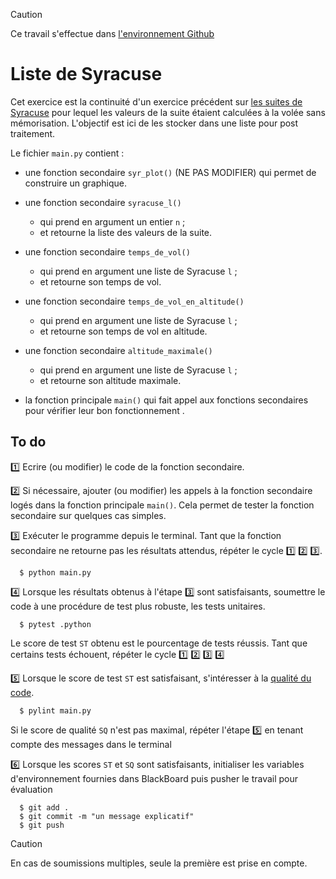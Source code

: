   > [!CAUTION]
  Ce travail s'effectue dans [l'environnement Github](https://perso.esiee.fr/~courivad/courses/utils/misc-01-github-environment.html)

  # Liste de Syracuse

  Cet exercice est la continuité d'un exercice précédent sur [les suites de Syracuse](https://perso.esiee.fr/~courivad/courses/exercices/ex04-suites-syracuse.html) pour lequel les valeurs de la suite étaient calculées à la volée sans mémorisation. L'objectif est ici de les stocker dans une liste pour post traitement.

  Le fichier ``main.py`` contient :

  - une fonction secondaire ``syr_plot()`` (NE PAS MODIFIER) qui permet de construire un graphique. 

  - une fonction secondaire ``syracuse_l()``
    
    - qui prend en argument un entier ``n`` ;
    - et retourne la liste des valeurs de la suite.

  - une fonction secondaire ``temps_de_vol()``
    
    - qui prend en argument une liste de Syracuse ``l`` ;
    - et retourne son temps de vol.

  - une fonction secondaire ``temps_de_vol_en_altitude()``
    
    - qui prend en argument une liste de Syracuse ``l`` ;
    - et retourne son temps de vol en altitude.

  - une fonction secondaire ``altitude_maximale()``
    
    - qui prend en argument une liste de Syracuse ``l`` ;
    - et retourne son altitude maximale.

  - la fonction principale ``main()`` qui fait appel aux fonctions secondaires pour vérifier leur bon fonctionnement .

  ## To do

  1️⃣ Ecrire (ou modifier) le code de la fonction secondaire.

  2️⃣ Si nécessaire, ajouter (ou modifier) les appels à la fonction secondaire logés dans la fonction principale ``main()``. Cela permet de tester la fonction secondaire sur quelques cas simples.

  3️⃣ Exécuter le programme depuis le terminal. Tant que la fonction secondaire ne retourne pas les résultats attendus, répéter le cycle 1️⃣ 2️⃣ 3️⃣.

      $ python main.py

  4️⃣ Lorsque les résultats obtenus à l'étape 3️⃣ sont satisfaisants, soumettre le code à une procédure de test plus robuste, les tests unitaires.

      $ pytest .python

  Le score de test ``ST`` obtenu est le pourcentage de tests réussis. Tant que certains tests échouent, répéter le cycle 1️⃣ 2️⃣ 3️⃣ 4️⃣

  5️⃣ Lorsque le score de test ``ST`` est satisfaisant, s'intéresser à la [qualité du code](https://perso.esiee.fr/~courivad/courses/utils/sources/python-23-codequality.html).

      $ pylint main.py

  Si le score de qualité ``SQ`` n'est pas maximal, répéter l'étape 5️⃣ en tenant compte des messages dans le terminal

  6️⃣ Lorsque les scores ``ST`` et ``SQ`` sont satisfaisants, initialiser les variables d'environnement fournies dans BlackBoard puis pusher le travail pour évaluation

      $ git add .
      $ git commit -m "un message explicatif"
      $ git push

  > [!CAUTION]
  En cas de soumissions multiples, seule la première est prise en compte.
